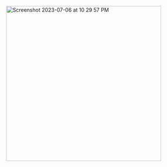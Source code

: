 <img width="423" alt="Screenshot 2023-07-06 at 10 29 57 PM" src="https://github.com/ADISTEIN/androidC-App/assets/65543573/cf998cfc-f65c-46ca-8afd-00e1fff8cf93">
